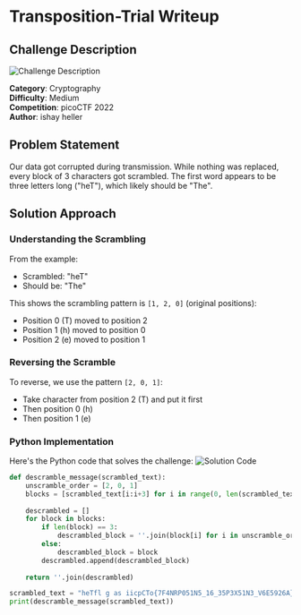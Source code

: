 # Transposition-Trial Writeup

## Challenge Description
![Challenge Description](the_question.png)

**Category**: Cryptography  
**Difficulty**: Medium  
**Competition**: picoCTF 2022  
**Author**: ishay heller   

## Problem Statement
Our data got corrupted during transmission. While nothing was replaced, every block of 3 characters got scrambled. The first word appears to be three letters long ("heT"), which likely should be "The".

## Solution Approach

### Understanding the Scrambling
From the example:
- Scrambled: "heT"
- Should be: "The"

This shows the scrambling pattern is `[1, 2, 0]` (original positions):
- Position 0 (T) moved to position 2
- Position 1 (h) moved to position 0
- Position 2 (e) moved to position 1

### Reversing the Scramble
To reverse, we use the pattern `[2, 0, 1]`:
- Take character from position 2 (T) and put it first
- Then position 0 (h)
- Then position 1 (e)

### Python Implementation
Here's the Python code that solves the challenge:
![Solution Code](the_python_code_with_the_correct_flag.png)

```python
def descramble_message(scrambled_text):
    unscramble_order = [2, 0, 1]
    blocks = [scrambled_text[i:i+3] for i in range(0, len(scrambled_text), 3)]
    
    descrambled = []
    for block in blocks:
        if len(block) == 3:
            descrambled_block = ''.join(block[i] for i in unscramble_order)
        else:
            descrambled_block = block
        descrambled.append(descrambled_block)
    
    return ''.join(descrambled)

scrambled_text = "heTfl g as iicpCTo{7F4NRP051N5_16_35P3X51N3_V6E5926A}4"
print(descramble_message(scrambled_text))
